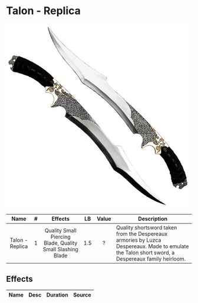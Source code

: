 # Talon - Replica

![Copyright](Talon-Practice.png)

|      Name      | # |                          Effects                          | LB | Value | Description                                                                                                                                     |
| :-------------: | :-: | :--------------------------------------------------------: | :-: | :---: | ----------------------------------------------------------------------------------------------------------------------------------------------- |
| Talon - Replica | 1 | Quality Small Piercing Blade, Quality Small Slashing Blade | 1.5 |   ?   | Quality shortsword taken from the Despereaux armories by Luzca Despereaux. Made to emulate the Talon short sword, a Despereaux family heirloom. |

## Effects

| Name | Desc | Duration | Source |
| :--- | :--: | :------: | :----: |

